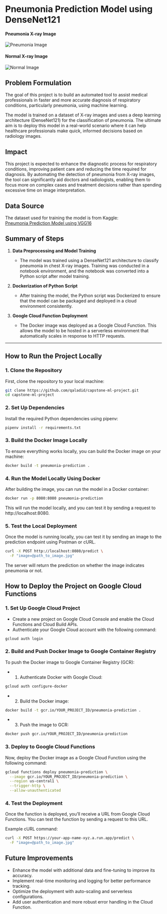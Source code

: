 # Pneumonia Prediction Model using DenseNet121

#### Pneumonia X-ray Image
![Pneumonia Image](https://github.com/Qaladid/images/raw/master/chest_xray/chest_xray/test/PNEUMONIA/person100_bacteria_477.jpeg)

#### Normal X-ray Image
![Normal Image](https://github.com/Qaladid/images/raw/master/chest_xray/chest_xray/test/NORMAL/IM-0006-0001.jpeg)

## Problem Formulation
The goal of this project is to build an automated tool to assist medical professionals in faster and more accurate diagnosis of respiratory conditions, particularly pneumonia, using machine learning.

The model is trained on a dataset of X-ray images and uses a deep learning architecture (DenseNet121) for the classification of pneumonia. The ultimate aim is to deploy this model in a real-world scenario where it can help healthcare professionals make quick, informed decisions based on radiology images.

## Impact
This project is expected to enhance the diagnostic process for respiratory conditions, improving patient care and reducing the time required for diagnosis. By automating the detection of pneumonia from X-ray images, the tool can significantly aid doctors and radiologists, enabling them to focus more on complex cases and treatment decisions rather than spending excessive time on image interpretation.

## Data Source
The dataset used for training the model is from Kaggle:  
[Pneumonia Prediction Model using VGG16](https://www.kaggle.com/models/huzaifa10/pneumonia-prediction-model-using-vgg16)

## Summary of Steps

1. **Data Preprocessing and Model Training**
   - The model was trained using a DenseNet121 architecture to classify pneumonia in chest X-ray images. Training was conducted in a notebook environment, and the notebook was converted into a Python script after model training.

2. **Dockerization of Python Script**
   - After training the model, the Python script was Dockerized to ensure that the model can be packaged and deployed in a cloud environment consistently.

3. **Google Cloud Function Deployment**
   - The Docker image was deployed as a Google Cloud Function. This allows the model to be hosted in a serverless environment that automatically scales in response to HTTP requests.

---

## How to Run the Project Locally

### 1. **Clone the Repository**

First, clone the repository to your local machine:

```bash
git clone https://github.com/qaladid/capstone-ml-project.git
cd capstone-ml-project 
```

### 2. **Set Up Dependencies**
Install the required Python dependencies using pipenv:

```bash
pipenv install -r requirements.txt
```

### 3. **Build the Docker Image Locally**

To ensure everything works locally, you can build the Docker image on your machine:
```bash
docker build -t pneumonia-prediction .
```

### 4. **Run the Model Locally Using Docker**

After building the image, you can run the model in a Docker container:
```bash
docker run -p 8080:8080 pneumonia-prediction
```
This will run the model locally, and you can test it by sending a request to http://localhost:8080.


### 5. **Test the Local Deployment**

Once the model is running locally, you can test it by sending an image to the prediction endpoint using Postman or cURL.
```bash
curl -X POST http://localhost:8080/predict \
  -F "image=@path_to_image.jpg"
```
The server will return the prediction on whether the image indicates pneumonia or not.


## How to Deploy the Project on Google Cloud Functions

### 1. **Set Up Google Cloud Project**
 - Create a new project on Google Cloud Console and enable the Cloud Functions and Cloud Build APIs.
 - Authenticate your Google Cloud account with the following command:
```bash
gcloud auth login
```

### 2. **Build and Push Docker Image to Google Container Registry**

To push the Docker image to Google Container Registry (GCR):
 - 1. Authenticate Docker with Google Cloud:
 ```bash
 gcloud auth configure-docker
```
 - 2. Build the Docker image:
 ```bash
 docker build -t gcr.io/YOUR_PROJECT_ID/pneumonia-prediction .
```
 - 3. Push the image to GCR:
 ```bash 
 docker push gcr.io/YOUR_PROJECT_ID/pneumonia-prediction
```

### 3. **Deploy to Google Cloud Functions**

Now, deploy the Docker image as a Google Cloud Function using the following command:
```bash
gcloud functions deploy pneumonia-prediction \
  --image gcr.io/YOUR_PROJECT_ID/pneumonia-prediction \
  --region us-central1 \
  --trigger-http \
  --allow-unauthenticated
```

### 4. **Test the Deployment**

Once the function is deployed, you’ll receive a URL from Google Cloud Functions. You can test the function by sending a request to this URL.

Example cURL command:
```bash
curl -X POST https://your-app-name-xyz.a.run.app/predict \
  -F "image=@path_to_image.jpg"
```

## Future Improvements

 - Enhance the model with additional data and fine-tuning to improve its accuracy.
 - Implement real-time monitoring and logging for better performance tracking.
 - Optimize the deployment with auto-scaling and serverless configurations.
 - Add user authentication and more robust error handling in the Cloud Function.